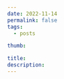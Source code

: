 ```yaml
---
date: 2022-11-14
permalink: false
tags:
  - posts

thumb: 

title: 
description: 
---
```



<!-- text -->